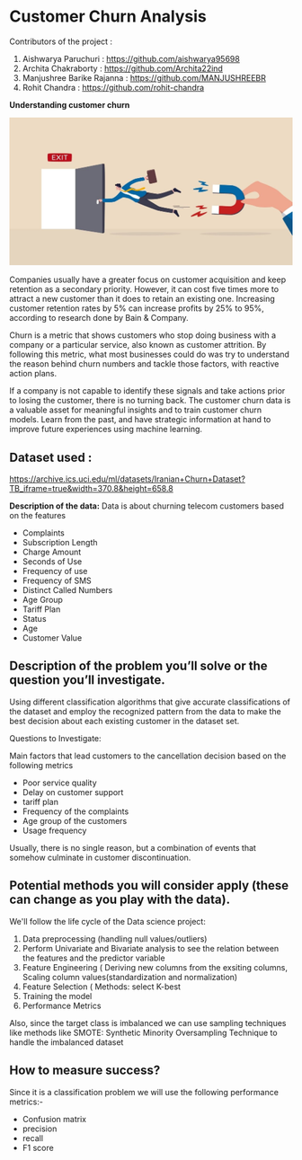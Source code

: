 # Customer Churn Analysis

Contributors of the project :
1) Aishwarya Paruchuri : https://github.com/aishwarya95698
2) Archita Chakraborty : https://github.com/Archita22ind
3) Manjushree Barike Rajanna : https://github.com/MANJUSHREEBR
4) Rohit Chandra : https://github.com/rohit-chandra


**Understanding customer churn**

![](/images/customer_churn.jpeg)

Companies usually have a greater focus on customer acquisition and keep retention as a secondary priority. However, it can cost five times more to attract a new customer than it does to retain an existing one. Increasing customer retention rates by 5% can increase profits by 25% to 95%, according to research done by Bain & Company.

Churn is a metric that shows customers who stop doing business with a company or a particular service, also known as customer attrition. By following this metric, what most businesses could do was try to understand the reason behind churn numbers and tackle those factors, with reactive action plans.

If a company is not capable to identify these signals and take actions prior to losing the customer, there is no turning back. The customer churn data is a valuable asset for meaningful insights and to train customer churn models. Learn from the past, and have strategic information at hand to improve future experiences using machine learning.


## Dataset used : 
https://archive.ics.uci.edu/ml/datasets/Iranian+Churn+Dataset?TB_iframe=true&width=370.8&height=658.8

**Description of the data:**
Data is about churning telecom customers based on the features
* Complaints
* Subscription Length
* Charge Amount
* Seconds of Use
* Frequency of use
* Frequency of SMS
* Distinct Called Numbers
* Age Group
* Tariff Plan
* Status
* Age
* Customer Value


## Description of the problem you’ll solve or the question you’ll investigate.

Using different classification algorithms that give accurate classifications of the dataset and employ the recognized pattern from the data to make the best decision about each existing customer in the dataset set.

Questions to Investigate:

Main factors that lead customers to the cancellation decision based on the following metrics
* Poor service quality
* Delay on customer support 
* tariff plan
* Frequency of the complaints
* Age group of the customers
* Usage frequency

Usually, there is no single reason, but a combination of events that somehow culminate in customer discontinuation.

## Potential methods you will consider apply (these can change as you play with the data).
We'll follow the life cycle of the Data science project:
1) Data preprocessing (handling null values/outliers)
2) Perform Univariate and Bivariate analysis to see the relation between the features and the predictor variable
3) Feature Engineering ( Deriving new columns from the exsiting columns, Scaling column values(standardization and normalization)
4) Feature Selection ( Methods: select K-best
5) Training the model
6) Performance Metrics

Also, since the target class is imbalanced we can use sampling techniques like methods like SMOTE: Synthetic Minority Oversampling Technique to handle the imbalanced dataset


## How to measure success?
Since it is a classification problem we will use the following performance metrics:-
* Confusion matrix
* precision
* recall
* F1 score






